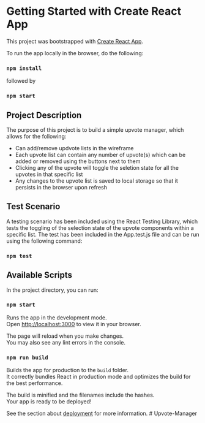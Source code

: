 # Getting Started with Create React App

This project was bootstrapped with [Create React App](https://github.com/facebook/create-react-app).

To run the app locally in the browser, do the following:

### `npm install`

followed by

### `npm start`

## Project Description

The purpose of this project is to build a simple upvote manager, which allows for the following:

- Can add/remove updvote lists in the wireframe
- Each upvote list can contain any number of upvote(s) which can be added or removed using the buttons next to them
- Clicking any of the upvote will toggle the seletion state for all the upvotes in that specific list
- Any changes to the upvote list is saved to local storage so that it persists in the browser upon refresh

## Test Scenario

A testing scenario has been included using the React Testing Library, which tests the toggling of the selection state of the upvote components within a specific list. The test has been included in the App.test.js file and can be run using the following command:

### `npm test`

## Available Scripts

In the project directory, you can run:

### `npm start`

Runs the app in the development mode.\
Open [http://localhost:3000](http://localhost:3000) to view it in your browser.

The page will reload when you make changes.\
You may also see any lint errors in the console.

### `npm run build`

Builds the app for production to the `build` folder.\
It correctly bundles React in production mode and optimizes the build for the best performance.

The build is minified and the filenames include the hashes.\
Your app is ready to be deployed!

See the section about [deployment](https://facebook.github.io/create-react-app/docs/deployment) for more information.
#   U p v o t e - M a n a g e r  
 
